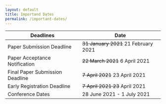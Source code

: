 ```yaml
---
layout: default 
title: Importand Dates
permalink: /important-dates/
---
```


Deadlines | Date
--------- | ----
Paper Submission Deadline | ~~31 January 2021~~ 21 February 2021
Paper Acceptance Notification | ~~22 March 2021~~ 6 April 2021
Final Paper Submission Deadline | ~~7 April 2021~~ 23 April 2021
Early Registration Deadline | ~~7 April 2021 23~~ April 2021
Conference Dates | 28 June 2021 - 1 July 2021
